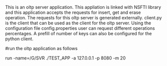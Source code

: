 This is an oltp server  application. This appliation is linked with NSFTI library and this application accepts the requests for insert, get and 
erase operation. The requests for this oltp server is generated externally.
client.py is the client that can be used as the client for the oltp server. Using the configuration file config.properties user can request
 different operations percentages. A prefill of number of keys can also be configured for the python client.

#run the oltp application as follows

run -name=/G/SVR ./TEST_APP  -a 127.0.0.1 -p 8080 -m 20
